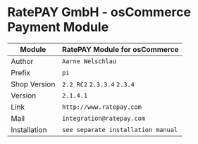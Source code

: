 RatePAY GmbH - osCommerce Payment Module
============================================

|Module | RatePAY Module for osCommerce
|------|----------
|Author | `Aarne Welschlau`
|Prefix | `pi`
|Shop Version | `2.2 RC2` `2.3.3.4` `2.3.4`
|Version | `2.1.4.1`
|Link | `http://www.ratepay.com`
|Mail | `integration@ratepay.com`
|Installation | `see separate installation manual`
